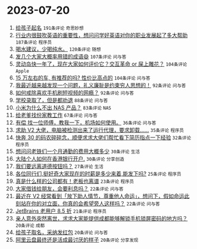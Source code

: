 # 2023-07-20

1. [给孩子起名](https://www.v2ex.com/t/958173) `191条评论` `奇思妙想`
1. [行业内很鼓吹英语的重要性，想问问学好英语对你的职业发展起了多大帮助](https://www.v2ex.com/t/958207) `187条评论` `程序员`
1. [喝水建议，少喝纯水。](https://www.v2ex.com/t/958168) `120条评论` `随想`
1. [发几个大家大概率用错的成语😄](https://www.v2ex.com/t/958300) `107条评论` `问与答`
1. [灵动岛快一年了，现在大家如何评价它？交互革命 or 屎上雕花？](https://www.v2ex.com/t/958208) `104条评论` `Apple`
1. [15 万左右的车, 有推荐的吗? 性价比高点的](https://www.v2ex.com/t/958192) `104条评论` `问与答`
1. [我最近越来越发现一个问题，礼义廉耻是约束穷人思想的！](https://www.v2ex.com/t/958251) `92条评论` `问与答`
1. [如何戒除喜欢手机刷短视频的网瘾？](https://www.v2ex.com/t/958161) `92条评论` `问与答`
1. [学校录取了，但是都劝退](https://www.v2ex.com/t/958242) `88条评论` `问与答`
1. [小米为什么不出 NAS 产品？](https://www.v2ex.com/t/958281) `83条评论` `NAS`
1. [给老爹找份家教工作](https://www.v2ex.com/t/958188) `67条评论` `问与答`
1. [有偿 找一位师傅，教我一下，机场如何使用。](https://www.v2ex.com/t/958416) `36条评论` `问与答`
1. [求助 V2 大佬，电脑被检测出来了运行代理，要求卸载......](https://www.v2ex.com/t/958314) `35条评论` `程序员`
1. [快奔 30 的码农碎碎念，顺便求求大佬们帮忙看下简历指点一下经验](https://www.v2ex.com/t/958346) `32条评论` `程序员`
1. [想问问老铁们一个月通勤的费用大概多少](https://www.v2ex.com/t/958311) `30条评论` `生活`
1. [大陆个人如何在香港银行开户.](https://www.v2ex.com/t/958258) `30条评论` `分享创造`
1. [我们要远离道德按钮吗？](https://www.v2ex.com/t/958203) `27条评论` `生活`
1. [各位同行们,挺好奇大家现在的时薪是多少来着,能发下吗?](https://www.v2ex.com/t/958305) `25条评论` `程序员`
1. [真是什么样的公司都有！老板也离谱](https://www.v2ex.com/t/958232) `23条评论` `程序员`
1. [大家借钱给朋友，会要利息吗？](https://www.v2ex.com/t/958266) `22条评论` `问与答`
1. [最近在 V2 经常看到「放下助人情节，尊重他人命运」，想问下，假如命运此刻站在你的对立面，你真的会希望旁人这样吗？](https://www.v2ex.com/t/958260) `22条评论` `问与答`
1. [JetBrains 老用户 8.5 折](https://www.v2ex.com/t/958348) `21条评论` `程序员`
1. [亲人意外突然离世，求求大家能提供成都能够解锁手机锁屏密码的地方吗？](https://www.v2ex.com/t/958419) `20条评论` `成都`
1. [给孩子取名，采纳发红包](https://www.v2ex.com/t/958404) `20条评论` `问与答`
1. [阿里云盘最终还是活成最讨厌的样子](https://www.v2ex.com/t/958303) `20条评论` `分享发现`
